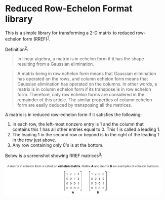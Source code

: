 # Reduced Row-Echelon Format library

This is a simple library for transforming a 2-D matrix to reduced row-echelon form (RREF)<sup>[1]</sup>.

Definition<sup>[2]</sup>:

>In linear algebra, a matrix is in echelon form if it has the shape resulting from a Gaussian elimination.

>A matrix being in row echelon form means that Gaussian elimination has operated on the rows, and column echelon form means that Gaussian elimination has operated on the columns. In other words, a matrix is in column echelon form if its transpose is in row echelon form. Therefore, only row echelon forms are considered in the remainder of this article. The similar properties of column echelon form are easily deduced by transposing all the matrices.

A matrix is in reduced row-echelon form if it satisfies the following:
1. In each row, the left-most nonzero entry is 1 and the column that contains this 1 has all other entries equal to 0. This 1 is called a leading 1.
2. The leading 1 in the second row or beyond is to the right of the leading 1 in the row just above.
3. Any row containing only 0's is at the bottom.

Below is a screenshot showing RREF matrices<sup>[3]</sup>:

![RREF examples](static\rref1.jpg)


[1]: https://people.math.carleton.ca/~kcheung/math/notes/MATH1107/wk04/04_reduced_row-echelon_form.html
[2]: https://en.wikipedia.org/wiki/Row_echelon_form
[3]: https://stattrek.com/statistics/dictionary.aspx?definition=reduced_row_echelon_form